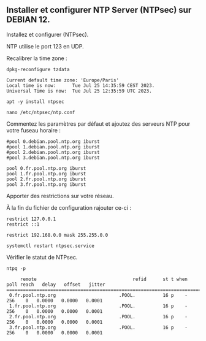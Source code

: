 ## Installer et configurer NTP Server (NTPsec) sur DEBIAN 12.

Installez et configurer (NTPsec).

NTP utilise le port 123 en UDP.

Recalibrer la time zone :
```
dpkg-reconfigure tzdata
```
```
Current default time zone: 'Europe/Paris'
Local time is now:      Tue Jul 25 14:35:59 CEST 2023.
Universal Time is now:  Tue Jul 25 12:35:59 UTC 2023.
```
```
apt -y install ntpsec
```
```
nano /etc/ntpsec/ntp.conf
```
Commentez les paramètres par défaut et ajoutez des serveurs NTP pour votre fuseau horaire :
```
#pool 0.debian.pool.ntp.org iburst
#pool 1.debian.pool.ntp.org iburst
#pool 2.debian.pool.ntp.org iburst
#pool 3.debian.pool.ntp.org iburst
```
```
pool 0.fr.pool.ntp.org iburst
pool 1.fr.pool.ntp.org iburst
pool 2.fr.pool.ntp.org iburst
pool 3.fr.pool.ntp.org iburst
```
Apporter des restrictions sur votre réseau.

À la fin du fichier de configuration rajouter ce-ci :

```
restrict 127.0.0.1
restrict ::1
```
```
restrict 192.168.0.0 mask 255.255.0.0
```
```
systemctl restart ntpsec.service
```
Vérifier le statut de NTPsec.
```
ntpq -p
```
```
     remote                                   refid      st t when poll reach   delay   offset   jitter
=======================================================================================================
 0.fr.pool.ntp.org                       .POOL.          16 p    -  256    0   0.0000   0.0000   0.0001
 1.fr.pool.ntp.org                       .POOL.          16 p    -  256    0   0.0000   0.0000   0.0001
 2.fr.pool.ntp.org                       .POOL.          16 p    -  256    0   0.0000   0.0000   0.0001
 3.fr.pool.ntp.org                       .POOL.          16 p    -  256    0   0.0000   0.0000   0.0001
```

